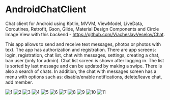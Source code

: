 # AndroidChatClient
Chat client for Android using Kotlin, MVVM, ViewModel, LiveData, Coroutines, Retrofit, Gson, Glide, Material Design Components and Circle Image View with this backend - https://github.com/ViacheslavVeselov/Chat.

This app allows to send and receive text messages, photos or photos with text. The app has authorization and registration. There are app screens: login, registration, chat list, chat with messages, settings, creating a chat, ban user (only for admin). Chat list screen is shown after logging in. The list is sorted by last message and can be updated by making a swipe. There is also a search of chats. In addition, the chat with messages screen has a menu with options such as: disable/enable notifications, delete/leave chat, add member.

![1](https://user-images.githubusercontent.com/76612421/168471190-b2a849a4-e69b-40f6-b9ca-99ad3dc233a2.PNG)
![2](https://user-images.githubusercontent.com/76612421/168471192-b4064a3f-e22d-45c0-b199-50719bfd4ca8.PNG)
![3](https://user-images.githubusercontent.com/76612421/168471193-2d59004a-e9a5-4df2-9c32-a717d8c1704d.PNG)
![4](https://user-images.githubusercontent.com/76612421/168471194-c3096a62-1192-4b39-9f72-10c6a95ebd57.PNG)
![5](https://user-images.githubusercontent.com/76612421/168471197-6463e565-6114-4c2f-bc7b-6365cb23f7fd.PNG)
![6](https://user-images.githubusercontent.com/76612421/168471201-f6068f61-b2df-49e4-84bb-65be52e70cf9.PNG)
![7](https://user-images.githubusercontent.com/76612421/168471204-872cb243-9e97-4dbe-8c51-61196ddb757e.PNG)
![8](https://user-images.githubusercontent.com/76612421/168471206-ba5b2d65-eea4-418f-96d3-f85a3298500b.PNG)
![9](https://user-images.githubusercontent.com/76612421/168471210-baba65ee-4911-4c96-8636-2f895f286284.PNG)
![10](https://user-images.githubusercontent.com/76612421/168471212-315ed19d-b30e-43ae-9bc8-5351ce0c34a0.PNG)
![11](https://user-images.githubusercontent.com/76612421/168471213-2e462824-deb1-4784-a289-23a91b49c76f.PNG)

